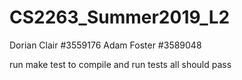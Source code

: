 # CS2263_Summer2019_L2
Dorian Clair #3559176
Adam Foster #3589048

run make test to compile and run tests all should pass
